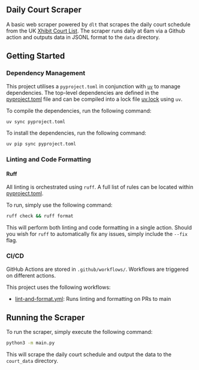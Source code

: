 ## Daily Court Scraper

A basic web scraper powered by `dlt` that scrapes the daily court schedule from the UK [Xhibit Court List](http://xhibit.justice.gov.uk/court_lists.htm). The scraper runs daily at 6am via a Github action and outputs data in JSONL format to the `data` directory.

## Getting Started

### Dependency Management

This project utilises a `pyproject.toml` in conjunction with [`uv`](https://docs.astral.sh/uv/) to manage dependencies. The top-level dependencies are defined in the [pyproject.toml](../pyproject.toml) file and can be compiled into a lock file [uv.lock](./uv.lock) using `uv`.

To compile the dependencies, run the following command:
```sh
uv sync pyproject.toml
```

To install the dependencies, run the following command:
```sh
uv pip sync pyproject.toml
```

### Linting and Code Formatting

#### Ruff

All linting is orchestrated using `ruff`. A full list of rules can be located within [pyproject.toml](../pyproject.toml).

To run, simply use the following command:
```sh
ruff check && ruff format
```

This will perform both linting and code formatting in a single action. Should you wish for `ruff` to automatically fix any issues, simply include the `--fix` flag.

### CI/CD

GitHub Actions are stored in `.github/workflows/`. Workflows are triggered on different actions.

This project uses the following workflows:
- [lint-and-format.yml](./.github/workflows/lint-and-format.yml): Runs linting and formatting on PRs to main

## Running the Scraper

To run the scraper, simply execute the following command:
```sh
python3 -m main.py
```

This will scrape the daily court schedule and output the data to the `court_data` directory.
